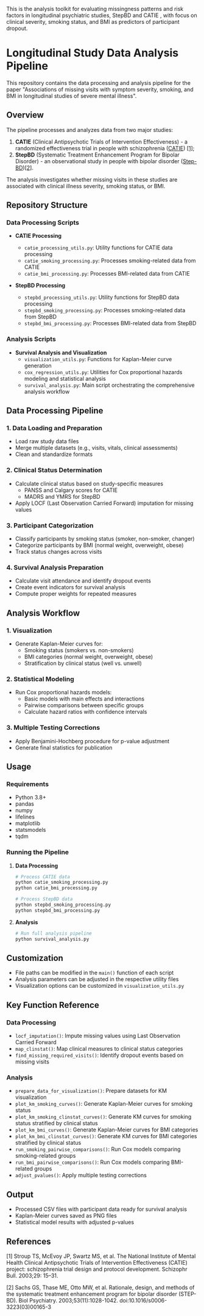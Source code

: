This is the analysis toolkit for evaluating missingness patterns and risk factors in longitudinal psychiatric studies, StepBD and CATIE , with focus on clinical severity, smoking status, and BMI as predictors of participant dropout.

# Longitudinal Study Data Analysis Pipeline
This repository contains the data processing and analysis pipeline for the paper "Associations of missing visits with symptom severity, smoking, and BMI in longitudinal studies of severe mental illness".

## Overview

The pipeline processes and analyzes data from two major studies:
1. **CATIE** (Clinical Antipsychotic Trials of Intervention Effectiveness) - a randomized effectiveness trial in people with schizophrenia ([CATIE](https://www.nimh.nih.gov/funding/clinical-research/practical/catie#:~:text=The%20NIMH%2Dfunded%20Clinical%20Antipsychotic,medications%20used%20to%20treat%20schizophrenia.)) [[1]](#reference-1);
2. **StepBD** (Systematic Treatment Enhancement Program for Bipolar Disorder) - an observational study in people with bipolar disorder ([Step-BD](https://www.nimh.nih.gov/funding/clinical-research/practical/step-bd))[[2]](#reference-2).

The analysis investigates whether missing visits in these studies are associated with clinical illness severity, smoking status, or BMI.

## Repository Structure

### Data Processing Scripts

- **CATIE Processing**
  - `catie_processing_utils.py`: Utility functions for CATIE data processing
  - `catie_smoking_processing.py`: Processes smoking-related data from CATIE
  - `catie_bmi_processing.py`: Processes BMI-related data from CATIE

- **StepBD Processing**
  - `stepbd_processing_utils.py`: Utility functions for StepBD data processing
  - `stepbd_smoking_processing.py`: Processes smoking-related data from StepBD
  - `stepbd_bmi_processing.py`: Processes BMI-related data from StepBD

### Analysis Scripts

- **Survival Analysis and Visualization**
  - `visualization_utils.py`: Functions for Kaplan-Meier curve generation
  - `cox_regression_utils.py`: Utilities for Cox proportional hazards modeling and statistical analysis
  - `survival_analysis.py`: Main script orchestrating the comprehensive analysis workflow

## Data Processing Pipeline

### 1. Data Loading and Preparation
- Load raw study data files
- Merge multiple datasets (e.g., visits, vitals, clinical assessments)
- Clean and standardize formats

### 2. Clinical Status Determination
- Calculate clinical status based on study-specific measures
  - PANSS and Calgary scores for CATIE
  - MADRS and YMRS for StepBD
- Apply LOCF (Last Observation Carried Forward) imputation for missing values

### 3. Participant Categorization
- Classify participants by smoking status (smoker, non-smoker, changer)
- Categorize participants by BMI (normal weight, overweight, obese)
- Track status changes across visits

### 4. Survival Analysis Preparation
- Calculate visit attendance and identify dropout events
- Create event indicators for survival analysis
- Compute proper weights for repeated measures

## Analysis Workflow

### 1. Visualization
- Generate Kaplan-Meier curves for:
  - Smoking status (smokers vs. non-smokers)
  - BMI categories (normal weight, overweight, obese)
  - Stratification by clinical status (well vs. unwell)

### 2. Statistical Modeling
- Run Cox proportional hazards models:
  - Basic models with main effects and interactions
  - Pairwise comparisons between specific groups
  - Calculate hazard ratios with confidence intervals

### 3. Multiple Testing Corrections
- Apply Benjamini-Hochberg procedure for p-value adjustment
- Generate final statistics for publication

## Usage

### Requirements
- Python 3.8+
- pandas
- numpy
- lifelines
- matplotlib
- statsmodels
- tqdm

### Running the Pipeline

1. **Data Processing**
   ```bash
   # Process CATIE data
   python catie_smoking_processing.py
   python catie_bmi_processing.py
   
   # Process StepBD data
   python stepbd_smoking_processing.py
   python stepbd_bmi_processing.py
   ```

2. **Analysis**
   ```bash
   # Run full analysis pipeline
   python survival_analysis.py
   ```

## Customization

- File paths can be modified in the `main()` function of each script
- Analysis parameters can be adjusted in the respective utility files
- Visualization options can be customized in `visualization_utils.py`

## Key Function Reference

### Data Processing
- `locf_imputation()`: Impute missing values using Last Observation Carried Forward
- `map_clinstat()`: Map clinical measures to clinical status categories
- `find_missing_required_visits()`: Identify dropout events based on missing visits

### Analysis
- `prepare_data_for_visualization()`: Prepare datasets for KM visualization
- `plot_km_smoking_curves()`: Generate Kaplan-Meier curves for smoking status
- `plot_km_smoking_clinstat_curves()`: Generate KM curves for smoking status stratified by clinical status
- `plot_km_bmi_curves()`: Generate Kaplan-Meier curves for BMI categories
- `plot_km_bmi_clinstat_curves()`: Generate KM curves for BMI categories stratified by clinical status
- `run_smoking_pairwise_comparisons()`: Run Cox models comparing smoking-related groups
- `run_bmi_pairwise_comparisons()`: Run Cox models comparing BMI-related groups
- `adjust_pvalues()`: Apply multiple testing corrections

## Output

- Processed CSV files with participant data ready for survival analysis
- Kaplan-Meier curves saved as PNG files
- Statistical model results with adjusted p-values

## References

<a id="reference-1"></a>
[1] Stroup TS, McEvoy JP, Swartz MS, et al. The National Institute of Mental Health Clinical Antipsychotic Trials of Intervention Effectiveness (CATIE) project: schizophrenia trial design and protocol development. Schizophr Bull. 2003;29: 15–31.

<a id="reference-2"></a>
[2] Sachs GS, Thase ME, Otto MW, et al. Rationale, design, and methods of the systematic treatment enhancement program for bipolar disorder (STEP-BD). Biol Psychiatry. 2003;53(11):1028-1042. doi:10.1016/s0006-3223(03)00165-3
